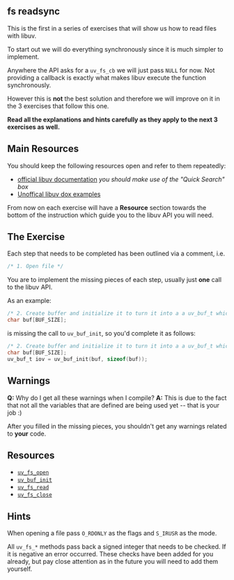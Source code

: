 ## fs readsync

This is the first in a series of exercises that will show us how to read files with libuv.

To start out we will do everything synchronously since it is much simpler to implement. 

Anywhere the API asks for a `uv_fs_cb` we will just pass `NULL` for now. 
Not providing a callback is exactly what makes libuv execute the function synchronously.

However this is **not** the best solution and therefore we will improve on it in the 3 exercises that follow this one.

**Read all the explanations and hints carefully as they apply to the next 3 exercises as well.**

## Main Resources

You should keep the following resources open and refer to them repeatedly:

- [official libuv documentation](http://docs.libuv.org/en/latest/index.html) *you should make use of the "Quick Search" box*
- [Unoffical libuv dox examples](https://github.com/thlorenz/libuv-dox/tree/master/examples)

From now on each exercise will have a **Resource** section towards the bottom of the instruction which guide you to the libuv
API you will need.

## The Exercise

Each step that needs to be completed has been outlined via a comment, i.e.  

```c
/* 1. Open file */
```

You are to implement the missing pieces of each step, usually just **one** call to the libuv API.

As an example:

```c
/* 2. Create buffer and initialize it to turn it into a a uv_buf_t which adds length field */
char buf[BUF_SIZE];
```

is missing the call to `uv_buf_init`, so you'd complete it as follows:

```c
/* 2. Create buffer and initialize it to turn it into a a uv_buf_t which adds length field */
char buf[BUF_SIZE];
uv_buf_t iov = uv_buf_init(buf, sizeof(buf));
```

## Warnings

**Q:** Why do I get all these warnings when I compile? 
**A:** This is due to the fact that not all the variables that are defined are being used yet -- that is your job :)

After you filled in the missing pieces, you shouldn't get any warnings related to **your** code.

## Resources

- [`uv_fs_open`](http://docs.libuv.org/en/latest/fs.html#c.uv_fs_open)
- [`uv_buf_init`](http://docs.libuv.org/en/latest/misc.html#c.uv_buf_init)
- [`uv_fs_read`](http://docs.libuv.org/en/latest/fs.html#c.uv_fs_read)
- [`uv_fs_close`](http://docs.libuv.org/en/latest/fs.html#c.uv_fs_close)

## Hints

When opening a file pass `O_RDONLY` as the flags and `S_IRUSR` as the mode.

All `uv_fs_*` methods pass back a signed integer that needs to be checked. If it is negative an error occurred.
These checks have been added for you already, but pay close attention as in the future you will need to add them
yourself.
